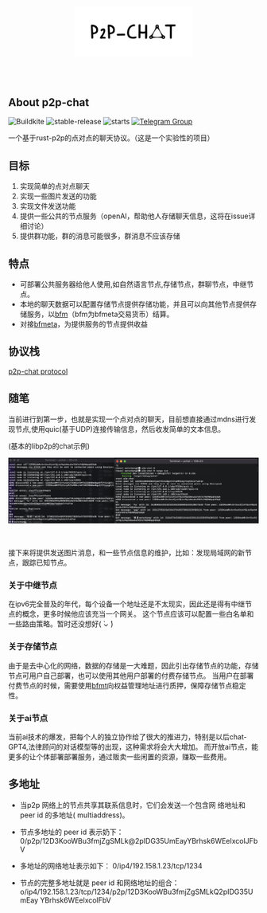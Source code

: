 <br />
<br />

<p align="center">
<img src="docs/images/logo1.svg" width="240">
</p>

<br />
<br />

## About p2p-chat

![Buildkite](https://img.shields.io/buildkite/0eae07525f8e44a19b48fa937813e2c21ee04aa351361cd851)
![stable-release](https://img.shields.io/badge/p2pChat-实验性项目-da282a)
![starts](https://shields.io/github/stars/HighValyrian/p2p-chat)
[![Telegram Group][telegram-badge]][telegram-url]

[telegram-badge]: https://cdn.jsdelivr.net/gh/Patrolavia/telegram-badge@8fe3382b3fd3a1c533ba270e608035a27e430c2e/chat.svg
[telegram-url]: https://t.me/+SiZ53KtzsMw0M2Rl

一个基于rust-p2p的点对点的聊天协议。（这是一个实验性的项目）

## 目标

1. 实现简单的点对点聊天
2. 实现一些图片发送的功能
3. 实现文件发送功能
4. 提供一些公共的节点服务（openAI，帮助他人存储聊天信息，这将在issue详细讨论）
5. 提供群功能，群的消息可能很多，群消息不应该存储

## 特点

- 可部署公共服务器给他人使用,如自然语言节点,存储节点，群聊节点，中继节点。
- 本地的聊天数据可以配置存储节点提供存储功能，并且可以向其他节点提供存储服务，以[bfm](https://tracker.bfmeta.org/#/)（bfm为bfmeta交易货币）结算。
- 对接[bfmeta](https://www.bfmeta.org/)，为提供服务的节点提供收益

## 协议栈

[p2p-chat protocol](./core/protocol/README.md)

## 随笔

当前进行到第一步，也就是实现一个点对点的聊天，目前想直接通过mdns进行发现节点,使用quic(基于UDP)连接传输信息，然后收发简单的文本信息。

(基本的libp2p的chat示例)
<br />
<p align="center">
<img src="docs/images/chat.png" >
</p>
<br />

接下来将提供发送图片消息，和一些节点信息的维护，比如：发现局域网的新节点，跟踪已知节点。

### 关于中继节点

在ipv6完全普及的年代，每个设备一个地址还是不太现实，因此还是得有中继节点的概念，更多时候他应该充当一个网关。
这个节点应该可以配置一些白名单和一些路由策略。暂时还没想好( ̀⌄ ́)

### 关于存储节点

由于是去中心化的网络，数据的存储是一大难题，因此引出存储节点的功能，存储节点可用户自己部署，也可以使用其他用户部署的付费存储节点。
当用户在部署付费节点的时候，需要使用[bfmt](https://tracker.bfmeta.org/#/)向权益管理地址进行质押，保障存储节点稳定性。

### 关于ai节点

当前ai技术的爆发，把每个人的独立协作给了很大的推进力，特别是以后chat-GPT4,法律顾问的对话模型等的出现，这种需求将会大大增加。
而开放ai节点，能更多的让个体部署部署服务，通过贩卖一些闲置的资源，赚取一些费用。

### 

## 多地址

+ 当p2p 网络上的节点共享其联系信息时，它们会发送一个包含网
络地址和 peer id 的多地址( multiaddress)。

+ 节点多地址的 peer id 表示奶下：
0/p2p/12D3KooWBu3fmjZgSMLk@2pIDG35UmEayYBrhsk6WEeIxcolJFbV

+ 多地址的网络地址表示如下：
0/ip4/192.158.1.23/tcp/1234

+ 节点的完整多地址就是 peer id 和网络地址的组合：
o/ip4/192.158.1.23/tcp/1234/p2p/12D3KooWBu3fmjZgSMLkQ2pIDG35UmEay
YBrhsk6WEelxcolFbV
